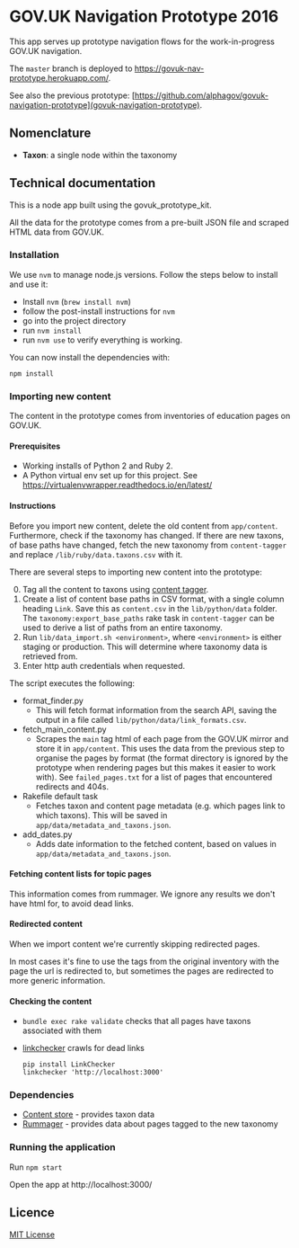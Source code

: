 # GOV.UK Navigation Prototype 2016

This app serves up prototype navigation flows for the work-in-progress GOV.UK
navigation.

The `master` branch is deployed to https://govuk-nav-prototype.herokuapp.com/.

See also the previous prototype:
[https://github.com/alphagov/govuk-navigation-prototype](govuk-navigation-prototype).

## Nomenclature

- **Taxon**: a single node within the taxonomy

## Technical documentation

This is a node app built using the govuk_prototype_kit.

All the data for the prototype comes from a pre-built JSON file and scraped
HTML data from GOV.UK.

### Installation

We use `nvm` to manage node.js versions. Follow the steps below to install and
use it:

- Install `nvm` (`brew install nvm`)
- follow the post-install instructions for `nvm`
- go into the project directory
- run `nvm install`
- run `nvm use` to verify everything is working.

You can now install the dependencies with:

```
npm install
```

### Importing new content

The content in the prototype comes from inventories of education pages on
GOV.UK.

#### Prerequisites

  - Working installs of Python 2 and Ruby 2.
  - A Python virtual env set up for this project. See
    https://virtualenvwrapper.readthedocs.io/en/latest/


#### Instructions

Before you import new content, delete the old content from `app/content`.
Furthermore, check if the taxonomy has changed. If there are new taxons, of base
paths have changed, fetch the new taxonomy from `content-tagger` and replace
`/lib/ruby/data.taxons.csv` with it.

There are several steps to importing new content into the prototype:

0. Tag all the content to taxons using [content
   tagger](https://github.com/alphagov/content-tagger).
0. Create a list of content base paths in CSV format, with a single column
   heading `Link`. Save this as `content.csv` in the `lib/python/data` folder.
   The `taxonomy:export_base_paths` rake task in `content-tagger` can be used
   to derive a list of paths from an entire taxonomy.
0. Run `lib/data_import.sh <environment>`, where `<environment>` is either
   staging or production. This will determine where taxonomy data is retrieved
   from.
0. Enter http auth credentials when requested.

The script executes the following:

* format_finder.py
    * This will fetch format information from the search API, saving the output
      in a file called `lib/python/data/link_formats.csv`.
* fetch_main_content.py
    * Scrapes the `main` tag html of each page from the GOV.UK mirror and store
      it in `app/content`.  This uses the data from the previous step to organise
      the pages by format (the format directory is ignored by the prototype when
      rendering pages but this makes it easier to work with). See
      `failed_pages.txt` for a list of pages that encountered redirects and 404s.
* Rakefile default task
    * Fetches taxon and content page metadata (e.g. which pages link to which
      taxons). This will be saved in `app/data/metadata_and_taxons.json`.
* add_dates.py
    * Adds date information to the fetched content, based on values in
      `app/data/metadata_and_taxons.json`.

#### Fetching content lists for topic pages

This information comes from rummager. We ignore any results we don't have html
for, to avoid dead links.

#### Redirected content

When we import content we're currently skipping redirected pages.

In most cases it's fine to use the tags from the original inventory with the
page the url is redirected to, but sometimes the pages are redirected to more
generic information.

#### Checking the content

- `bundle exec rake validate` checks that all pages have taxons associated with
  them
- [linkchecker](https://github.com/wummel/linkchecker) crawls for dead links

  ```
  pip install LinkChecker
  linkchecker 'http://localhost:3000'
  ```

### Dependencies

- [Content store](https://github.com/alphagov/content-store) - provides taxon
  data
- [Rummager](https://github.com/alphagov/rummager) - provides data about pages
  tagged to the new taxonomy

### Running the application

Run `npm start`

Open the app at http://localhost:3000/

## Licence

[MIT License](LICENCE)
